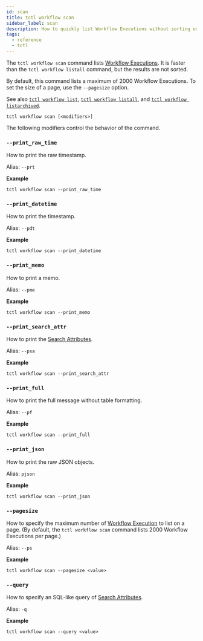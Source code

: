 ```yaml
---
id: scan
title: tctl workflow scan
sidebar_label: scan
description: How to quickly list Workflow Executions without sorting using tctl.
tags:
  - reference
  - tctl
---
```


The `tctl workflow scan` command lists [Workflow Executions](/docs/concepts/what-is-a-workflow-execution).
It is faster than the `tctl workflow listall` command, but the results are not sorted.

By default, this command lists a maximum of 2000 Workflow Executions.
To set the size of a page, use the `--pagesize` option.

See also [`tctl workflow list`](/docs/tctl/workflow/list.md), [`tctl workflow listall`](/docs/tctl/workflow/listall.md), and [`tctl workflow listarchived`](/docs/tctl/workflow/listarchived.md).

`tctl workflow scan [<modifiers>]`

The following modifiers control the behavior of the command.

### `--print_raw_time`

How to print the raw timestamp.

Alias: `--prt`

**Example**

```
tctl workflow scan --print_raw_time
```

### `--print_datetime`

How to print the timestamp.

Alias: `--pdt`

**Example**

```
tctl workflow scan --print_datetime
```

### `--print_memo`

How to print a memo.

Alias: `--pme`

**Example**

```
tctl workflow scan --print_memo
```

### `--print_search_attr`

How to print the [Search Attributes](/docs/concepts/what-is-a-search-attribute).

Alias: `--psa`

**Example**

```
tctl workflow scan --print_search_attr
```

### `--print_full`

How to print the full message without table formatting.

Alias: `--pf`

**Example**

```
tctl workflow scan --print_full
```

### `--print_json`

How to print the raw JSON objects.

Alias: `pjson`

**Example**

```
tctl workflow scan --print_json
```

### `--pagesize`

How to specify the maximum number of [Workflow Execution](/docs/concepts/what-is-a-workflow-execution) to list on a page.
(By default, the `tctl workflow scan` command lists 2000 Workflow Executions per page.)

Alias: `--ps`

**Example**

```
tctl workflow scan --pagesize <value>
```

### `--query`

How to specify an SQL-like query of [Search Attributes](/docs/concepts/what-is-a-search-attribute).

Alias: `-q`

**Example**

```
tctl workflow scan --query <value>
```
